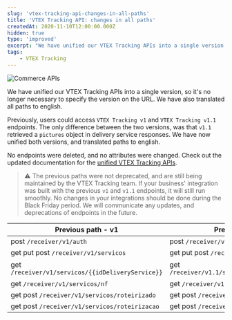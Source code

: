 ```yaml
---
slug: 'vtex-tracking-api-changes-in-all-paths'
title: 'VTEX Tracking API: changes in all paths'
createdAt: 2020-11-10T12:00:00.000Z
hidden: true
type: 'improved'
excerpt: "We have unified our VTEX Tracking APIs into a single version, so it's no longer necessary to specify the version on the URL. We have also translated all paths to english."
tags:
    - VTEX Tracking
---
```


![Commerce APIs](https://cdn.jsdelivr.net/gh/vtexdocs/dev-portal-content@main/images/vtex-tracking-api-changes-in-all-paths-0.png)

We have unified our VTEX Tracking APIs into a single version, so it's no longer necessary to specify the version on the URL. We have also translated all paths to english.

Previously, users could access `VTEX Tracking v1` and `VTEX Tracking v1.1` endpoints. The only difference between the two versions, was that `v1.1` retrieved a `pictures` object in delivery service responses. We have now unified both versions, and translated paths to english.

No endpoints were deleted, and no attributes were changed. Check out the updated documentation for the [unified VTEX Tracking APIs](https://developers.vtex.com/docs/api-reference/tracking#overview).

> ⚠️ The previous paths were not deprecated, and are still being maintained by the VTEX Tracking team. If your business' integration was built with the previous `v1` and `v1.1` endpoints, it will still run smoothly. No changes in your integrations should be done during the Black Friday period. We will communicate any updates, and deprecations of endpoints in the future.

| Previous path - v1                              | Previous Path - v1.1                              | Current Path                                     |
| ----------------------------------------------- | ------------------------------------------------- | ------------------------------------------------ |
| post `/receiver/v1/auth`                        | post `/receiver/v1.1/auth`                          | post **/receiver/auth**                          |
| get put post `/receiver/v1/servicos`              | get put post `/receiver/v1.1/servicos`              | get put post **/receiver/services**              |
| get `/receiver/v1/servicos/{{idDeliveryService}}` | get `/receiver/v1.1/servicos/{{idDeliveryService}}` | get **/receiver/services/{{idDeliveryService}}** |
| get `/receiver/v1/servicos/nf`                    | get `/receiver/v1.1/servicos/nf`                    | get **/receiver/services/invoice**               |
| get post `/receiver/v1/servicos/roteirizado`      | get post `/receiver/v1.1/servicos/roteirizado`      | get post **/receiver/services/routes**           |
| get post `/receiver/v1/servicos/roteirizacao`     | get post `/receiver/v1.1/servicos/roteirizacao`     | get post **/receiver/services/routes**           |
